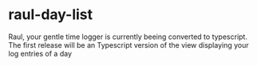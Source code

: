 # raul-day-list

Raul, your gentle time logger is currently beeing converted to typescript. The first release will be an Typescript version of the view displaying your log entries of a day
